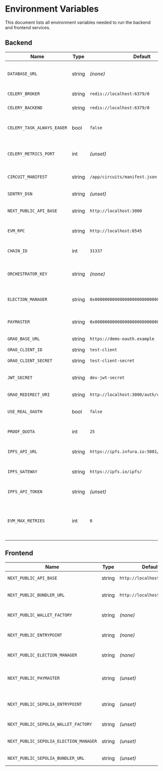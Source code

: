 # Environment Variables

This document lists all environment variables needed to run the backend and frontend services.

## Backend

| Name | Type | Default | Description |
| ---- | ---- | ------- | ----------- |
| `DATABASE_URL` | string | *(none)* | Connection string for Postgres. Required. |
| `CELERY_BROKER` | string | `redis://localhost:6379/0` | URL for Celery task broker. |
| `CELERY_BACKEND` | string | `redis://localhost:6379/0` | URL for Celery result backend. |
| `CELERY_TASK_ALWAYS_EAGER` | bool | `false` | Run Celery tasks synchronously for local testing. |
| `CELERY_METRICS_PORT` | int | *(unset)* | If set, expose Prometheus metrics on this port. |
| `CIRCUIT_MANIFEST` | string | `/app/circuits/manifest.json` | Path to circuit manifest with default hashes. |
| `SENTRY_DSN` | string | *(unset)* | Sentry DSN for error reporting. |
| `NEXT_PUBLIC_API_BASE` | string | `http://localhost:3000` | Allowed frontend origin for CORS. |
| `EVM_RPC` | string | `http://localhost:8545` | JSON‑RPC endpoint for the EVM chain. |
| `CHAIN_ID` | int | `31337` | Chain ID for contract interactions. |
| `ORCHESTRATOR_KEY` | string | *(none)* | Private key used by backend and orchestrator. |
| `ELECTION_MANAGER` | string | `0x0000000000000000000000000000000000000000` | Address of deployed `ElectionManager` contract. |
| `PAYMASTER` | string | `0x0000000000000000000000000000000000000000` | Verifying Paymaster address. |
| `GRAO_BASE_URL` | string | `https://demo-oauth.example` | OAuth provider base URL. |
| `GRAO_CLIENT_ID` | string | `test-client` | OAuth client ID. |
| `GRAO_CLIENT_SECRET` | string | `test-client-secret` | OAuth client secret. |
| `JWT_SECRET` | string | `dev-jwt-secret` | Secret for signing mock ID tokens. |
| `GRAO_REDIRECT_URI` | string | `http://localhost:3000/auth/callback` | OAuth redirect URI. |
| `USE_REAL_OAUTH` | bool | `false` | Use real OAuth provider instead of mock login. |
| `PROOF_QUOTA` | int | `25` | Daily proof generation limit per user. |
| `IPFS_API_URL` | string | `https://ipfs.infura.io:5001/api/v0/add` | Endpoint for pinning JSON to IPFS. |
| `IPFS_GATEWAY` | string | `https://ipfs.io/ipfs/` | Gateway URL used to fetch pinned JSON. |
| `IPFS_API_TOKEN` | string | *(unset)* | Optional bearer token for the IPFS API. |
| `EVM_MAX_RETRIES` | int | `0` | How many times the orchestrator waits for the RPC (0 = forever). |

## Frontend

| Name | Type | Default | Description |
| ---- | ---- | ------- | ----------- |
| `NEXT_PUBLIC_API_BASE` | string | `http://localhost:8000` | Base URL of the backend API. |
| `NEXT_PUBLIC_BUNDLER_URL` | string | `http://localhost:3001/rpc` | RPC endpoint of the ERC‑4337 bundler. |
| `NEXT_PUBLIC_WALLET_FACTORY` | string | *(none)* | Address of the wallet factory contract. |
| `NEXT_PUBLIC_ENTRYPOINT` | string | *(none)* | EntryPoint contract address. |
| `NEXT_PUBLIC_ELECTION_MANAGER` | string | *(none)* | Address of the ElectionManager contract. |
| `NEXT_PUBLIC_PAYMASTER` | string | *(unset)* | Optional verifying paymaster address. |
| `NEXT_PUBLIC_SEPOLIA_ENTRYPOINT` | string | *(unset)* | Sepolia EntryPoint contract address. |
| `NEXT_PUBLIC_SEPOLIA_WALLET_FACTORY` | string | *(unset)* | Sepolia wallet factory contract. |
| `NEXT_PUBLIC_SEPOLIA_ELECTION_MANAGER` | string | *(unset)* | Sepolia ElectionManager contract. |
| `NEXT_PUBLIC_SEPOLIA_BUNDLER_URL` | string | *(unset)* | Bundler RPC URL for Sepolia. |

